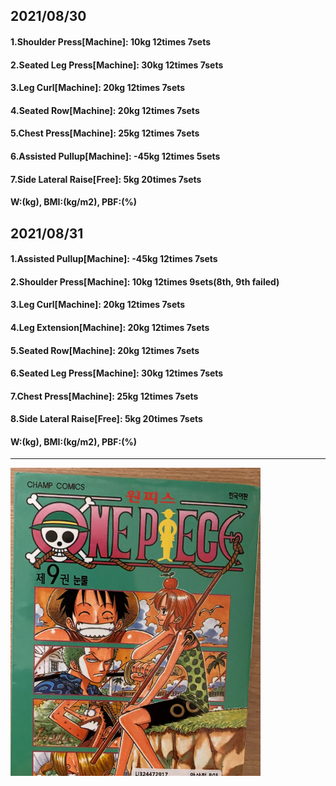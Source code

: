 ## 2021/08/30
#### 1.Shoulder Press\[Machine\]: 10kg 12times 7sets
#### 2.Seated Leg Press\[Machine\]: 30kg 12times 7sets
#### 3.Leg Curl\[Machine\]: 20kg 12times 7sets
#### 4.Seated Row\[Machine\]: 20kg 12times 7sets
#### 5.Chest Press\[Machine\]: 25kg 12times 7sets
#### 6.Assisted Pullup\[Machine\]: -45kg 12times 5sets
#### 7.Side Lateral Raise\[Free\]: 5kg 20times 7sets
#### W:(kg), BMI:(kg/m2), PBF:(%)

## 2021/08/31
#### 1.Assisted Pullup\[Machine\]: -45kg 12times 7sets
#### 2.Shoulder Press\[Machine\]: 10kg 12times 9sets(8th, 9th failed)
#### 3.Leg Curl\[Machine\]: 20kg 12times 7sets
#### 4.Leg Extension\[Machine\]: 20kg 12times 7sets
#### 5.Seated Row\[Machine\]: 20kg 12times 7sets
#### 6.Seated Leg Press\[Machine\]: 30kg 12times 7sets
#### 7.Chest Press\[Machine\]: 25kg 12times 7sets
#### 8.Side Lateral Raise\[Free\]: 5kg 20times 7sets
#### W:(kg), BMI:(kg/m2), PBF:(%)
---
<img src='./_resources/__009.png' width='400px' />
